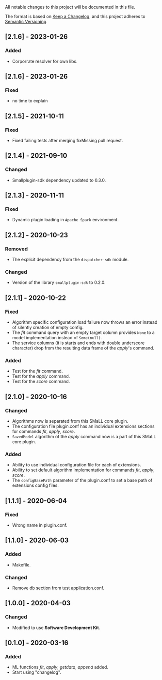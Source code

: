 
All notable changes to this project will be documented in this file.

The format is based on [Keep a Changelog](https://keepachangelog.com/en/1.0.0/),
and this project adheres to [Semantic Versioning](https://semver.org/spec/v2.0.0.html).

## [2.1.6] - 2023-01-26
### Added
- Corporrate resolver for own libs.

## [2.1.6] - 2023-01-26
### Fixed
- no time to explain

## [2.1.5] - 2021-10-11
### Fixed
- Fixed failing tests after merging fixMissing pull request.

## [2.1.4] - 2021-09-10
### Changed
- Smallplugin-sdk dependency updated to 0.3.0.

## [2.1.3] - 2020-11-11
### Fixed
- Dynamic plugin loading in `Apache Spark` environment.

## [2.1.2] - 2020-10-23
### Removed
- The explicit dependency from the `dispatcher-sdk` module.
### Changed
- Version of the library `smallplugin-sdk` to 0.2.0.

## [2.1.1] - 2020-10-22
### Fixed
- Algorithm specific configuration load failure now throws an error instead of silently creation of empty config.
- The _fit_ command query with an empty target column provides `None` to a model implementation instead of `Some(null)`.
- The service columns (it is starts and ends with double underscore character) drop from the resulting data frame of the _apply_'s command.
### Added
- Test for the _fit_ command.
- Test for the _apply_ command.
- Test for the _score_ command.

## [2.1.0] - 2020-10-16
### Changed
- Algorithms now is separated from this SMaLL core plugin.
- The configuration file plugin.conf has an individual extensions sections for commands _fit_, _apply_, _score_.
- `SavedModel` algorithm of the _apply_ command now is a part of this SMaLL core plugin.
### Added
- Ability to use individual configuration file for each of extensions.
- Ability to set default algorithm implementation for commands _fit_, _apply_, _score_.
- The `configBasePath` parameter of the plugin.conf to set a base path of extensions config files.

## [1.1.1] - 2020-06-04
### Fixed
- Wrong name in plugin.conf. 

## [1.1.0] - 2020-06-03 
### Added
- Makefile.
### Changed
- Remove db section from test application.conf.

## [1.0.0] - 2020-04-03 
### Changed
- Modified to use **Software Development Kit**.

## [0.1.0] - 2020-03-16
### Added
- ML functions _fit_, _apply_, _getdata_, _append_ added.
- Start using "changelog".
